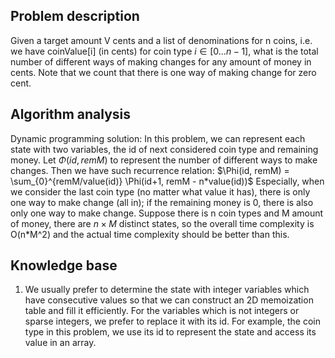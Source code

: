 ## Problem description

Given a target amount V cents and a list of denominations for n coins, i.e. we have coinValue[i] (in cents) for coin type $i \in [0...n-1]$, what is the total number of different ways of making changes for any amount of money in cents. Note that we count that there is one way of making change for zero cent.

## Algorithm analysis

Dynamic programming solution:
In this problem, we can represent each state with two variables, the id of next considered coin type and remaining money. Let $\Phi(id, remM)$ to represent the number of different ways to make changes. Then we have such recurrence relation:
$\Phi(id, remM) = \sum_{0}^{remM/value(id)} \Phi(id+1, remM - n*value(id))$
Especially, when we consider the last coin type (no matter what value it has), there is only one way to make change (all in); if the remaining money is 0, there is also only one way to make change.
Suppose there is n coin types and M amount of money, there are $n \times M$ distinct states, so the overall time complexity is O(n*M^2) and the actual time complexity should be better than this.

## Knowledge base

1. We usually prefer to determine the state with integer variables which have consecutive values so that we can construct an 2D memoization table and fill it efficiently. For the variables which is not integers or sparse integers, we prefer to replace it with its id.
   For example, the coin type in this problem, we use its id to represent the state and access its value in an array.